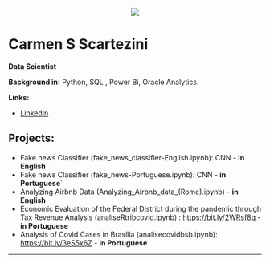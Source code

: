 <p align="center">
  <img src="https://github.com/carmenscar/Mind_lab_data/blob/master/img.png" >
</p>

# Carmen S Scartezini
**Data Scientist**

**Background in:** Python, SQL , Power Bi, Oracle Analytics.

**Links:**
* [LinkedIn](https://www.linkedin.com/in/carmen-salgado)


## Projects:
* Fake news Classifier (fake_news_classifier-English.ipynb): CNN - **in English**`
* Fake news Classifier (fake_news-Portuguese.ipynb): CNN - **in Portuguese**`
* Analyzing Airbnb Data (Analyzing_Airbnb_data_(Rome).ipynb) - **in English**
* Economic Evaluation of the Federal District during the pandemic through Tax Revenue Analysis  (analiseRtribcovid.ipynb) : https://bit.ly/2WRsf8q - **in Portuguese**
* Analysis of Covid Cases in Brasília (analisecovidbsb.ipynb): https://bit.ly/3eS5x6Z - **in Portuguese**
---





